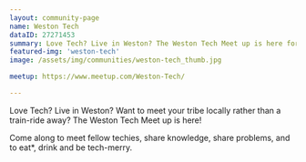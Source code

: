 ```yaml
---
layout: community-page
name: Weston Tech
dataID: 27271453
summary: Love Tech? Live in Weston? The Weston Tech Meet up is here for you!
featured-img: 'weston-tech'
image: /assets/img/communities/weston-tech_thumb.jpg

meetup: https://www.meetup.com/Weston-Tech/

---
```

Love Tech? Live in Weston? Want to meet your tribe locally rather than a
train-ride away? The Weston Tech Meet up is here!

Come along to meet fellow techies, share knowledge, share problems, and to eat*,
drink and be tech-merry.
